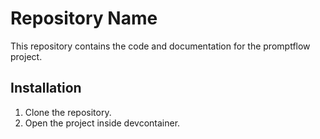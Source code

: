 # Repository Name

This repository contains the code and documentation for the promptflow project.

## Installation

1. Clone the repository.
2. Open the project inside devcontainer.
